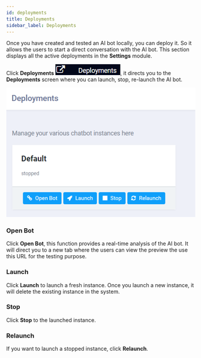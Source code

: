 ```yaml
---
id: deployments
title: Deployments
sidebar_label: Deployments
---
```


Once you have created and tested an AI bot locally, you can deploy it. So it allows the users to start a direct conversation with the AI bot. This section displays all the active deployments in the **Settings** module.

Click **Deployments** ![](assets\CA_83.png), it directs you to the **Deployments** screen where you can launch, stop, re-launch the AI bot. 

![](assets\CA_84.png)



### Open Bot 

Click **Open Bot**, this function provides a real-time analysis of the AI bot. It will direct you to a new tab where the users can view the preview the 	 use this URL for the testing purpose.

### Launch

Click **Launch** to launch a fresh instance. Once you launch a new instance, it will delete the existing instance in the system.

### Stop

Click **Stop** to the launched instance.

### Relaunch 

If you want to launch a stopped instance, click **Relaunch**.